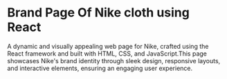 # Brand Page Of Nike cloth using React
A dynamic and visually appealing web page for Nike, crafted using the React framework and built with
HTML, CSS, and JavaScript.This page showcases Nike's brand identity through sleek design,
responsive layouts, and interactive elements, ensuring an engaging user experience.
